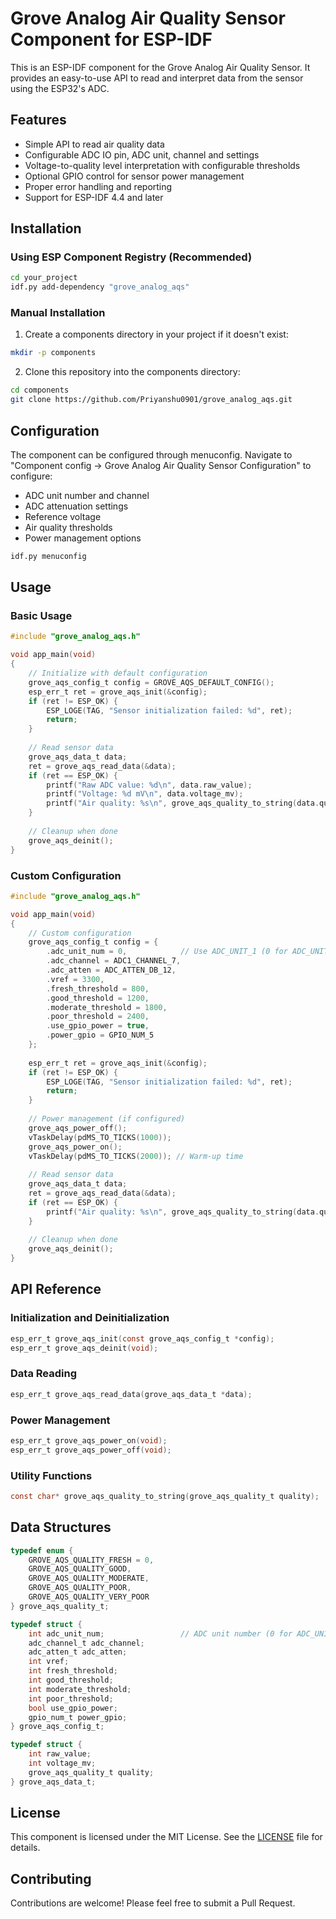 # Grove Analog Air Quality Sensor Component for ESP-IDF

This is an ESP-IDF component for the Grove Analog Air Quality Sensor. It provides an easy-to-use API to read and interpret data from the sensor using the ESP32's ADC.

## Features

* Simple API to read air quality data
* Configurable ADC IO pin, ADC unit, channel and settings
* Voltage-to-quality level interpretation with configurable thresholds
* Optional GPIO control for sensor power management
* Proper error handling and reporting
* Support for ESP-IDF 4.4 and later

## Installation

### Using ESP Component Registry (Recommended)

```bash
cd your_project
idf.py add-dependency "grove_analog_aqs"
```

### Manual Installation

1. Create a components directory in your project if it doesn't exist:

```bash
mkdir -p components
```

2. Clone this repository into the components directory:

```bash
cd components
git clone https://github.com/Priyanshu0901/grove_analog_aqs.git
```

## Configuration

The component can be configured through menuconfig. Navigate to "Component config → Grove Analog Air Quality Sensor Configuration" to configure:

* ADC unit number and channel
* ADC attenuation settings
* Reference voltage
* Air quality thresholds
* Power management options

```bash
idf.py menuconfig
```

## Usage

### Basic Usage

```c
#include "grove_analog_aqs.h"

void app_main(void)
{
    // Initialize with default configuration
    grove_aqs_config_t config = GROVE_AQS_DEFAULT_CONFIG();
    esp_err_t ret = grove_aqs_init(&config);
    if (ret != ESP_OK) {
        ESP_LOGE(TAG, "Sensor initialization failed: %d", ret);
        return;
    }
    
    // Read sensor data
    grove_aqs_data_t data;
    ret = grove_aqs_read_data(&data);
    if (ret == ESP_OK) {
        printf("Raw ADC value: %d\n", data.raw_value);
        printf("Voltage: %d mV\n", data.voltage_mv);
        printf("Air quality: %s\n", grove_aqs_quality_to_string(data.quality));
    }
    
    // Cleanup when done
    grove_aqs_deinit();
}
```

### Custom Configuration

```c
#include "grove_analog_aqs.h"

void app_main(void)
{
    // Custom configuration
    grove_aqs_config_t config = {
        .adc_unit_num = 0,            // Use ADC_UNIT_1 (0 for ADC_UNIT_1, 1 for ADC_UNIT_2)
        .adc_channel = ADC1_CHANNEL_7,
        .adc_atten = ADC_ATTEN_DB_12,
        .vref = 3300,
        .fresh_threshold = 800,
        .good_threshold = 1200,
        .moderate_threshold = 1800,
        .poor_threshold = 2400,
        .use_gpio_power = true,
        .power_gpio = GPIO_NUM_5
    };
    
    esp_err_t ret = grove_aqs_init(&config);
    if (ret != ESP_OK) {
        ESP_LOGE(TAG, "Sensor initialization failed: %d", ret);
        return;
    }
    
    // Power management (if configured)
    grove_aqs_power_off();
    vTaskDelay(pdMS_TO_TICKS(1000));
    grove_aqs_power_on();
    vTaskDelay(pdMS_TO_TICKS(2000)); // Warm-up time
    
    // Read sensor data
    grove_aqs_data_t data;
    ret = grove_aqs_read_data(&data);
    if (ret == ESP_OK) {
        printf("Air quality: %s\n", grove_aqs_quality_to_string(data.quality));
    }
    
    // Cleanup when done
    grove_aqs_deinit();
}
```

## API Reference

### Initialization and Deinitialization

```c
esp_err_t grove_aqs_init(const grove_aqs_config_t *config);
esp_err_t grove_aqs_deinit(void);
```

### Data Reading

```c
esp_err_t grove_aqs_read_data(grove_aqs_data_t *data);
```

### Power Management

```c
esp_err_t grove_aqs_power_on(void);
esp_err_t grove_aqs_power_off(void);
```

### Utility Functions

```c
const char* grove_aqs_quality_to_string(grove_aqs_quality_t quality);
```

## Data Structures

```c
typedef enum {
    GROVE_AQS_QUALITY_FRESH = 0,
    GROVE_AQS_QUALITY_GOOD,
    GROVE_AQS_QUALITY_MODERATE,
    GROVE_AQS_QUALITY_POOR,
    GROVE_AQS_QUALITY_VERY_POOR
} grove_aqs_quality_t;

typedef struct {
    int adc_unit_num;                 // ADC unit number (0 for ADC_UNIT_1, 1 for ADC_UNIT_2)
    adc_channel_t adc_channel;
    adc_atten_t adc_atten;
    int vref;
    int fresh_threshold;
    int good_threshold;
    int moderate_threshold;
    int poor_threshold;
    bool use_gpio_power;
    gpio_num_t power_gpio;
} grove_aqs_config_t;

typedef struct {
    int raw_value;
    int voltage_mv;
    grove_aqs_quality_t quality;
} grove_aqs_data_t;
```

## License

This component is licensed under the MIT License. See the [LICENSE](LICENSE) file for details.

## Contributing

Contributions are welcome! Please feel free to submit a Pull Request. 